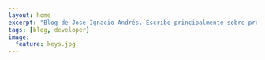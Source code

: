 ```yaml
---
layout: home
excerpt: "Blog de Jose Ignacio Andrés. Escribo principalmente sobre programación y tecnología."
tags: [blog, developer]
image:
  feature: keys.jpg
---
```

